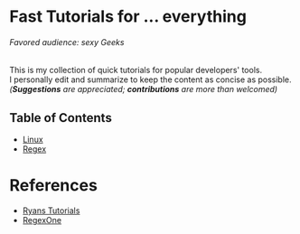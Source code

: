 # Fast Tutorials for ... everything

###### Favored audience: sexy Geeks
This is my collection of quick tutorials for popular developers' tools.  
I personally edit and summarize to keep the content as concise as possible.  
*(**Suggestions** are appreciated; **contributions** are more than welcomed)*

## Table of Contents

- [Linux](https://github.com/kohnewlife/ItsEasy/tree/master/Linux)
- [Regex](https://github.com/kohnewlife/ItsEasy/blob/master/Regex/README.md)

# References

* [Ryans Tutorials](https://ryanstutorials.net/linuxtutorial/)
* [RegexOne](https://regexone.com//)
